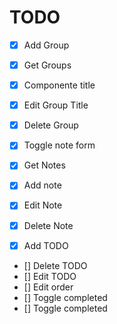 # TODO

- [x] Add Group
- [x] Get Groups
- [x] Componente title
- [x] Edit Group Title
- [x] Delete Group

- [x] Toggle note form
- [x] Get Notes
- [x] Add note
- [x] Edit Note
- [x] Delete Note

- [x] Add TODO
- [] Delete TODO
- [] Edit TODO
- [] Edit order
- [] Toggle completed
- [] Toggle completed

